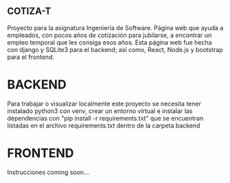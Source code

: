 ## COTIZA-T

Proyecto para la asignatura Ingeniería de Software. Página web que ayuda a empleados, con pocos años de cotización para jubilarse, a encontrar un empleo temporal que les consiga esos años.
Esta página web fue hecha con django y SQLite3 para el backend; así como, React, Node.js y bootstrap para el frontend.

# BACKEND
Para trabajar o visualizar localmente este proyecto se necesita tener instalado python3 con venv, crear un entorno virtual e instalar las dependencias con "pip install -r requirements.txt" que se encuentran listadas en el archivo requirements.txt dentro de la carpeta backend

# FRONTEND
Instrucciones coming soon...
